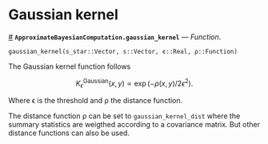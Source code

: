 
<a id='Gaussian-kernel-1'></a>

# Gaussian kernel

<a id='ApproximateBayesianComputation.gaussian_kernel' href='#ApproximateBayesianComputation.gaussian_kernel'>#</a>
**`ApproximateBayesianComputation.gaussian_kernel`** &mdash; *Function*.



```
gaussian_kernel(s_star::Vector, s::Vector, ϵ::Real, ρ::Function)
```

The Gaussian kernel function follows

$$
K^{\text{Gaussian}}_{\epsilon}(x,y) \propto \exp(-\rho(x,y)/2\epsilon^2).
$$

Where ϵ is the threshold and ρ the distance function.

The distance function ρ can be set to `gaussian_kernel_dist` where the summary statistics are weigthed according to a covariance matrix. But other distance functions can also be used.

